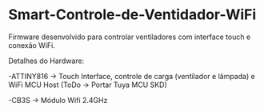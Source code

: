 # Smart-Controle-de-Ventidador-WiFi
<p>
<p>Firmware desenvolvido para controlar ventiladores com interface touch e conexão WiFi.<p>
<p>Detalhes do Hardware:<p>
<p>-ATTINY816 -> Touch Interface, controle de carga (ventilador e lâmpada) e WiFi MCU Host (ToDo -> Portar Tuya MCU SKD)<p>
<p>-CB3S -> Módulo Wifi 2.4GHz<p>
